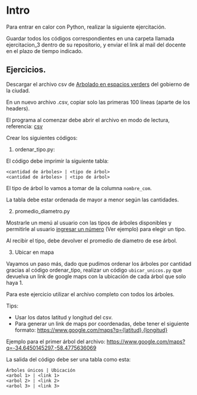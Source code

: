 # Intro

Para entrar en calor con Python, realizar la siguiente ejercitación.

Guardar todos los códigos correspondientes en una carpeta llamada ejercitacion_3 dentro de su repositorio, y enviar el link al mail del docente en el plazo de tiempo indicado.

## Ejercicios.

Descargar el archivo csv de [Arbolado en espacios verders](https://data.buenosaires.gob.ar/dataset/arbolado-espacios-verdes) del gobierno de la ciudad. 

En un nuevo archivo .csv, copiar solo las primeras 100 líneas (aparte de los headers). 

El programa al comenzar debe abrir el archivo en modo de lectura, referencia: [csv](https://docs.python.org/es/3/library/csv.html)

Crear los siguientes códigos:

1. ordenar_tipo.py:

El código debe imprimir la siguiente tabla:
```
<cantidad de árboles> | <tipo de árbol>
<cantidad de árboles> | <tipo de árbol>
```
El tipo de árbol lo vamos a tomar de la columna `nombre_com`.

La tabla debe estar ordenada de mayor a menor según las cantidades.

2. promedio_diametro.py

Mostrarle un menú al usuario con las tipos de árboles disponibles y permitirle al usuario [ingresar un número](https://stackoverflow.com/a/26692765) (Ver ejemplo) para elegir un tipo.

Al recibir el tipo, debe devolver el promedio de diametro de ese árbol.

3) Ubicar en mapa

Vayamos un paso más, dado que pudimos ordenar los árboles por cantidad gracias al código ordenar_tipo, realizar un código `ubicar_unicos.py` que devuelva un link de google maps con la ubicación de cada árbol que solo haya 1.

Para este ejercicio utilizar el archivo completo con todos los árboles.

Tips:
- Usar los datos latitud y longitud del csv.
- Para generar un link de maps por coordenadas, debe tener el siguiente formato: https://www.google.com/maps?q={latitud},{longitud} 

Ejemplo para el primer árbol del archivo: https://www.google.com/maps?q=-34.6450145297,-58.4775636069

La salida del código debe ser una tabla como esta:
```
Árboles únicos | Ubicación
<arbol 1> | <link 1>
<arbol 2> | <link 2>
<arbol 3> | <link 3>
```





